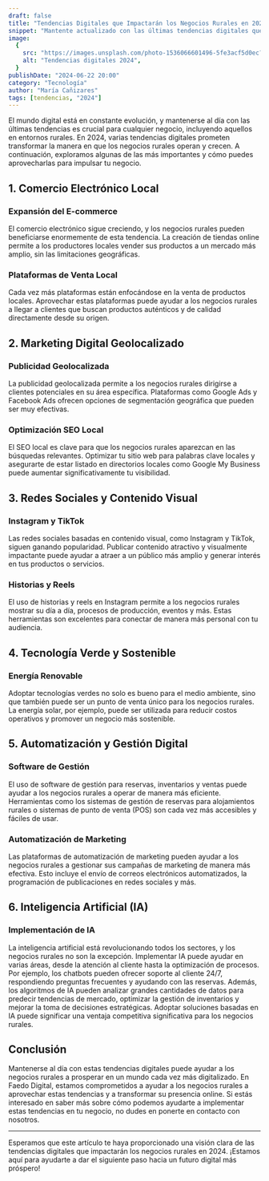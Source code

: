 ```yaml
---
draft: false
title: "Tendencias Digitales que Impactarán los Negocios Rurales en 2024"
snippet: "Mantente actualizado con las últimas tendencias digitales que pueden transformar tu negocio rural en 2024 y descubre cómo aprovecharlas para impulsar tu crecimiento."
image:
  {
    src: "https://images.unsplash.com/photo-1536066601496-5fe3acf5d0ec?q=80&w=450&h=240&auto=format&fit=crop",
    alt: "Tendencias digitales 2024",
  }
publishDate: "2024-06-22 20:00"
category: "Tecnología"
author: "María Cañizares"
tags: [tendencias, "2024"]
---
```


El mundo digital está en constante evolución, y mantenerse al día con las últimas tendencias es crucial para cualquier negocio, incluyendo aquellos en entornos rurales. En 2024, varias tendencias digitales prometen transformar la manera en que los negocios rurales operan y crecen. A continuación, exploramos algunas de las más importantes y cómo puedes aprovecharlas para impulsar tu negocio.

## 1. Comercio Electrónico Local

### Expansión del E-commerce

El comercio electrónico sigue creciendo, y los negocios rurales pueden beneficiarse enormemente de esta tendencia. La creación de tiendas online permite a los productores locales vender sus productos a un mercado más amplio, sin las limitaciones geográficas.

### Plataformas de Venta Local

Cada vez más plataformas están enfocándose en la venta de productos locales. Aprovechar estas plataformas puede ayudar a los negocios rurales a llegar a clientes que buscan productos auténticos y de calidad directamente desde su origen.

## 2. Marketing Digital Geolocalizado

### Publicidad Geolocalizada

La publicidad geolocalizada permite a los negocios rurales dirigirse a clientes potenciales en su área específica. Plataformas como Google Ads y Facebook Ads ofrecen opciones de segmentación geográfica que pueden ser muy efectivas.

### Optimización SEO Local

El SEO local es clave para que los negocios rurales aparezcan en las búsquedas relevantes. Optimizar tu sitio web para palabras clave locales y asegurarte de estar listado en directorios locales como Google My Business puede aumentar significativamente tu visibilidad.

## 3. Redes Sociales y Contenido Visual

### Instagram y TikTok

Las redes sociales basadas en contenido visual, como Instagram y TikTok, siguen ganando popularidad. Publicar contenido atractivo y visualmente impactante puede ayudar a atraer a un público más amplio y generar interés en tus productos o servicios.

### Historias y Reels

El uso de historias y reels en Instagram permite a los negocios rurales mostrar su día a día, procesos de producción, eventos y más. Estas herramientas son excelentes para conectar de manera más personal con tu audiencia.

## 4. Tecnología Verde y Sostenible

### Energía Renovable

Adoptar tecnologías verdes no solo es bueno para el medio ambiente, sino que también puede ser un punto de venta único para los negocios rurales. La energía solar, por ejemplo, puede ser utilizada para reducir costos operativos y promover un negocio más sostenible.

## 5. Automatización y Gestión Digital

### Software de Gestión

El uso de software de gestión para reservas, inventarios y ventas puede ayudar a los negocios rurales a operar de manera más eficiente. Herramientas como los sistemas de gestión de reservas para alojamientos rurales o sistemas de punto de venta (POS) son cada vez más accesibles y fáciles de usar.

### Automatización de Marketing

Las plataformas de automatización de marketing pueden ayudar a los negocios rurales a gestionar sus campañas de marketing de manera más efectiva. Esto incluye el envío de correos electrónicos automatizados, la programación de publicaciones en redes sociales y más.

## 6. Inteligencia Artificial (IA)

### Implementación de IA

La inteligencia artificial está revolucionando todos los sectores, y los negocios rurales no son la excepción. Implementar IA puede ayudar en varias áreas, desde la atención al cliente hasta la optimización de procesos. Por ejemplo, los chatbots pueden ofrecer soporte al cliente 24/7, respondiendo preguntas frecuentes y ayudando con las reservas. Además, los algoritmos de IA pueden analizar grandes cantidades de datos para predecir tendencias de mercado, optimizar la gestión de inventarios y mejorar la toma de decisiones estratégicas. Adoptar soluciones basadas en IA puede significar una ventaja competitiva significativa para los negocios rurales.

## Conclusión

Mantenerse al día con estas tendencias digitales puede ayudar a los negocios rurales a prosperar en un mundo cada vez más digitalizado. En Faedo Digital, estamos comprometidos a ayudar a los negocios rurales a aprovechar estas tendencias y a transformar su presencia online. Si estás interesado en saber más sobre cómo podemos ayudarte a implementar estas tendencias en tu negocio, no dudes en ponerte en contacto con nosotros.

---

Esperamos que este artículo te haya proporcionado una visión clara de las tendencias digitales que impactarán los negocios rurales en 2024. ¡Estamos aquí para ayudarte a dar el siguiente paso hacia un futuro digital más próspero!
